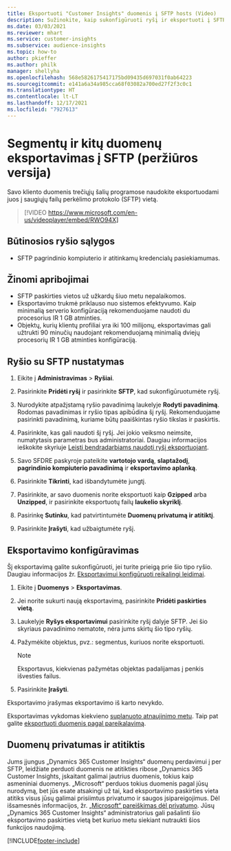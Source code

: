 ```yaml
---
title: Eksportuoti "Customer Insights" duomenis į SFTP hosts (Video)
description: Sužinokite, kaip sukonfigūruoti ryšį ir eksportuoti į SFTP vietą.
ms.date: 03/03/2021
ms.reviewer: mhart
ms.service: customer-insights
ms.subservice: audience-insights
ms.topic: how-to
author: pkieffer
ms.author: philk
manager: shellyha
ms.openlocfilehash: 568e5826175417175bd09435d697031f0ab64223
ms.sourcegitcommit: e141a6a34a985cca68f03082a700ed27f2f3c0c1
ms.translationtype: HT
ms.contentlocale: lt-LT
ms.lasthandoff: 12/17/2021
ms.locfileid: "7927613"
---
```

# <a name="export-segments-and-other-data-to-sftp-preview"></a>Segmentų ir kitų duomenų eksportavimas į SFTP (peržiūros versija)

Savo kliento duomenis trečiųjų šalių programose naudokite eksportuodami juos į saugiųjų failų perkėlimo protokolo (SFTP) vietą.

> [!VIDEO https://www.microsoft.com/en-us/videoplayer/embed/RWO94X]

## <a name="prerequisites-for-connection"></a>Būtinosios ryšio sąlygos

- SFTP pagrindinio kompiuterio ir atitinkamų kredencialų pasiekiamumas.

## <a name="known-limitations"></a>Žinomi apribojimai

- SFTP paskirties vietos už užkardų šiuo metu nepalaikomos. 
- Eksportavimo trukmė priklauso nuo sistemos efektyvumo. Kaip minimalią serverio konfigūraciją rekomenduojame naudoti du procesorius IR 1 GB atminties. 
- Objektų, kurių klientų profiliai yra iki 100 milijonų, eksportavimas gali užtrukti 90 minučių naudojant rekomenduojamą minimalią dviejų procesorių IR 1 GB atminties konfigūraciją. 

## <a name="set-up-connection-to-sftp"></a>Ryšio su SFTP nustatymas

1. Eikite į **Administravimas** > **Ryšiai**.

1. Pasirinkite **Pridėti ryšį** ir pasirinkite **SFTP**, kad sukonfigūruotumėte ryšį.

1. Nurodykite atpažįstamą ryšio pavadinimą laukelyje **Rodyti pavadinimą**. Rodomas pavadinimas ir ryšio tipas apibūdina šį ryšį. Rekomenduojame pasirinkti pavadinimą, kuriame būtų paaiškintas ryšio tikslas ir paskirtis.

1. Pasirinkite, kas gali naudoti šį ryšį. Jei jokio veiksmo neimsite, numatytasis parametras bus administratoriai. Daugiau informacijos ieškokite skyriuje [Leisti bendradarbiams naudoti ryšį eksportuojant](connections.md#allow-contributors-to-use-a-connection-for-exports).

1. Savo SFDRE paskyroje pateikite **vartotojo vardą**, **slaptažodį**, **pagrindinio kompiuterio pavadinimą** ir **eksportavimo aplanką**.

1. Pasirinkite **Tikrinti**, kad išbandytumėte jungtį.

1. Pasirinkite, ar savo duomenis norite eksportuoti kaip **Gzipped** arba **Unzipped**, ir pasirinkite eksportuotų failų **laukelio skyriklį**.

1. Pasirinkę **Sutinku**, kad patvirtintumėte **Duomenų privatumą ir atitiktį**.

1. Pasirinkite **Įrašyti**, kad užbaigtumėte ryšį.

## <a name="configure-an-export"></a>Eksportavimo konfigūravimas

Šį eksportavimą galite sukonfigūruoti, jei turite prieigą prie šio tipo ryšio. Daugiau informacijos žr. [Eksportavimui konfigūruoti reikalingi leidimai](export-destinations.md#set-up-a-new-export).

1. Eikite į **Duomenys** > **Eksportavimas**.

1. Jei norite sukurti naują eksportavimą, pasirinkite **Pridėti paskirties vietą**.

1. Laukelyje **Ryšys eksportavimui** pasirinkite ryšį dalyje SFTP. Jei šio skyriaus pavadinimo nematote, nėra jums skirtų šio tipo ryšių.

1. Pažymėkite objektus, pvz.: segmentus, kuriuos norite eksportuoti.

   > [!NOTE]
   > Eksportavus, kiekvienas pažymėtas objektas padalijamas į penkis išvesties failus. 

1. Pasirinkite **Įrašyti**.

Eksportavimo įrašymas eksportavimo iš karto nevykdo.

Eksportavimas vykdomas kiekvieno [suplanuoto atnaujinimo metu](system.md#schedule-tab). Taip pat galite [eksportuoti duomenis pagal pareikalavimą](export-destinations.md#run-exports-on-demand). 

## <a name="data-privacy-and-compliance"></a>Duomenų privatumas ir atitiktis

Jums įjungus „Dynamics 365 Customer Insights“ duomenų perdavimui į per SFTP, leidžiate perduoti duomenis ne atitikties ribose „Dynamics 365 Customer Insights, įskaitant galimai jautrius duomenis, tokius kaip asmeniniai duomenys. „Microsoft“ perduos tokius duomenis pagal jūsų nurodymą, bet jūs esate atsakingi už tai, kad eksportavimo paskirties vieta atitiks visus jūsų galimai prisiimtus privatumo ir saugos įsipareigojimus. Dėl išsamesnės informacijos, žr. [„Microsoft“ pareiškimas dėl privatumo](https://go.microsoft.com/fwlink/?linkid=396732).
Jūsų „Dynamics 365 Customer Insights“ administratorius gali pašalinti šio eksportavimo paskirties vietą bet kuriuo metu siekiant nutraukti šios funkcijos naudojimą.

[!INCLUDE[footer-include](../includes/footer-banner.md)]
